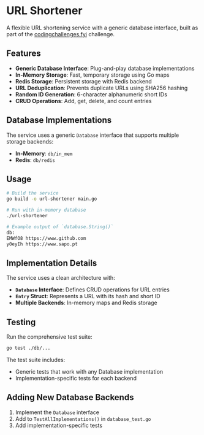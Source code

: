 # URL Shortener

A flexible URL shortening service with a generic database interface, built as part of the [codingchallenges.fyi](https://codingchallenges.fyi/challenges/challenge-url-shortener) challenge.

## Features

- **Generic Database Interface**: Plug-and-play database implementations
- **In-Memory Storage**: Fast, temporary storage using Go maps
- **Redis Storage**: Persistent storage with Redis backend
- **URL Deduplication**: Prevents duplicate URLs using SHA256 hashing
- **Random ID Generation**: 6-character alphanumeric short IDs
- **CRUD Operations**: Add, get, delete, and count entries

## Database Implementations

The service uses a generic `Database` interface that supports multiple storage backends:

- **In-Memory**: `db/in_mem`
- **Redis**: `db/redis`

## Usage

```bash
# Build the service
go build -o url-shortener main.go

# Run with in-memory database
./url-shortener

# Example output of `database.String()`
db:
EMWfO8 https://www.github.com
y0eyIh https://www.sapo.pt
```

## Implementation Details

The service uses a clean architecture with:

- **`Database` Interface**: Defines CRUD operations for URL entries
- **`Entry` Struct**: Represents a URL with its hash and short ID
- **Multiple Backends**: In-memory maps and Redis storage

## Testing

Run the comprehensive test suite:

```bash
go test ./db/...
```

The test suite includes:

- Generic tests that work with any Database implementation
- Implementation-specific tests for each backend

## Adding New Database Backends

1. Implement the `Database` interface
2. Add to `TestAllImplementations()` in `database_test.go`
3. Add implementation-specific tests
